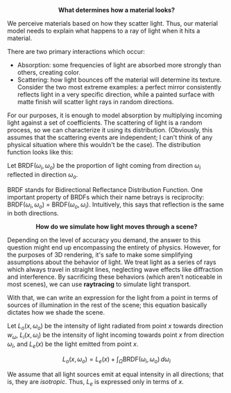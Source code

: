 <p style="text-align: center"><b>What determines how a material looks?</b></p>

We perceive materials based on how they scatter light. Thus, our material model needs to explain what happens to a ray of light when it hits a material.

There are two primary interactions which occur:
* Absorption: some frequencies of light are absorbed more strongly than others, creating color.
* Scattering: how light bounces off the material will determine its texture. Consider the two most extreme examples: a perfect mirror consistently reflects light in a very specific direction, while a painted surface with matte finish will scatter light rays in random directions.

For our purposes, it is enough to model absorption by multiplying incoming light against a set of coefficients. The scattering of light is a random process, so we can characterize it using its distribution. (Obviously, this assumes that the scattering events are independent; I can't think  of any physical situation where this wouldn't be the case). The distribution function looks like this:

Let $\text{BRDF}(\omega_i, \omega_o)$ be the proportion of light coming from direction $\omega_i$ reflected in direction $\omega_o$.

BRDF stands for Bidirectional Reflectance Distribution Function. One important property of BRDFs which their name betrays is reciprocity: $\text{BRDF}(\omega_i, \omega_o)$ = $\text{BRDF}(\omega_o, \omega_i)$. Intuitively, this says that reflection is the same in both directions. 

<p style="text-align: center"><b>How do we simulate how light moves through a scene?</b></p>

Depending on the level of accuracy you demand, the answer to this question might end up encompassing the entirety of physics. However, for the purposes of 3D rendering, it's safe to make some simplifying assumptions about the behavior of light. We treat light as a series of rays which always travel in straight lines, neglecting wave effects like diffraction and interference. By sacrificing these behaviors (which aren't noticeable in most scenes), we can use **raytracing** to simulate light transport.

With that, we can write an expression for the light from a point in terms of sources of illumination in the rest of the scene; this equation basically dictates how we shade the scene.

Let $L_o(x, \omega_o)$ be the intensity of light radiated from point $x$ towards direction $w_\omega$, $L_i(x, \omega_i)$ be the intensity of light incoming towards point $x$ from direction $\omega_i$, and $L_e(x)$ be the light emitted from point $x$.

$$L_o(x, \omega_o) = L_e(x) + \int_\Omega \text{BRDF}(\omega_i, \omega_o) \,d\omega_i$$

<aside>

We assume that all light sources emit at equal intensity in all directions; that is, they are *isotropic*. Thus, $L_e$ is expressed only in terms of $x$.

</aside>